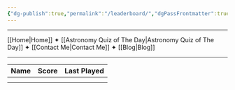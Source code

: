```yaml
---
{"dg-publish":true,"permalink":"/leaderboard/","dgPassFrontmatter":true,"noteIcon":"","created":"","updated":""}
---
```


-----

[[Home\|Home]] ✦ [[Astronomy Quiz of The Day\|Astronomy Quiz of The Day]] ✦ [[Contact Me\|Contact Me]] ✦ [[Blog\|Blog]]

-----

| Name | Score | Last Played |
| ---- | ----- | ----------- |
|      |       |             |
|      |       |             |

